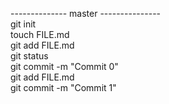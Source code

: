-------------- master ---------------
<br>
git init
<br>
touch FILE.md
<br>
git add FILE.md
<br>
git status
<br>
git commit -m "Commit 0"
<br>
git add FILE.md
<br>
git commit -m "Commit 1"
<br>